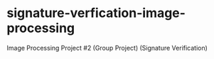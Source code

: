 # signature-verfication-image-processing
Image Processing Project #2 (Group Project) (Signature Verification)
